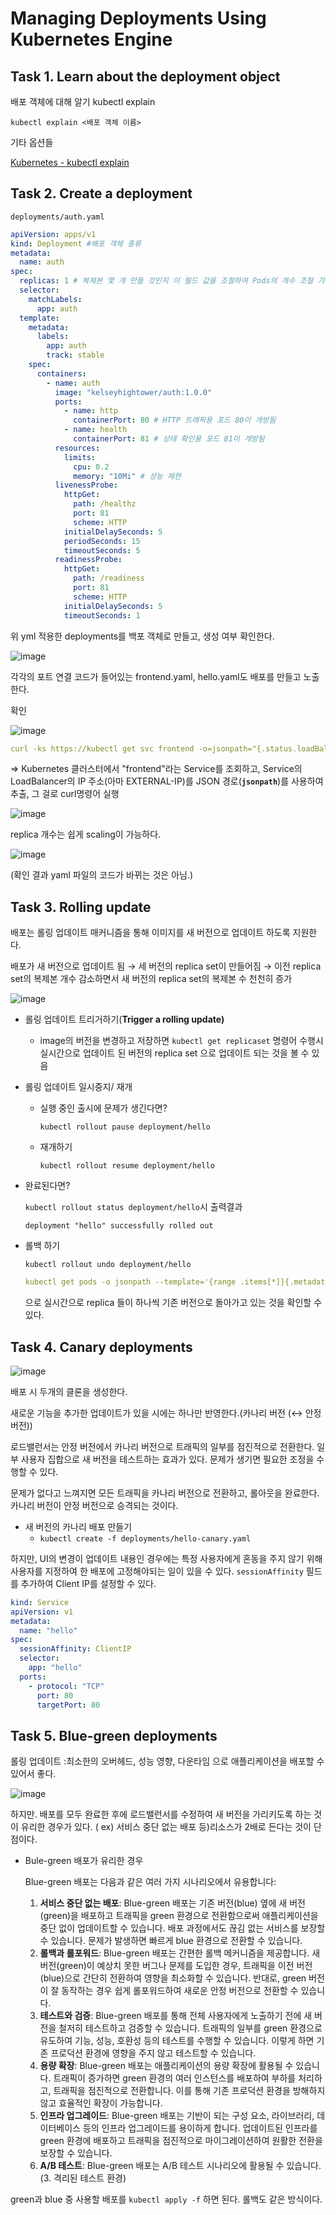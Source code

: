 # **Managing Deployments Using Kubernetes Engine**

## ****Task 1. Learn about the deployment object****

배포 객체에 대해 알기 kubectl explain 

`kubectl explain <배포 객체 이름>`

기타 옵션들

[Kubernetes - kubectl explain](https://jamesdefabia.github.io/docs/user-guide/kubectl/kubectl_explain/)

## ****Task 2. Create a deployment****

`deployments/auth.yaml`

```yaml
apiVersion: apps/v1
kind: Deployment #배포 객체 종류
metadata:
  name: auth
spec:
  replicas: 1 # 복제본 몇 개 만들 것인지 이 필드 값을 조절하여 Pods의 개수 조절 가능
  selector:
    matchLabels:
      app: auth
  template:
    metadata:
      labels:
        app: auth
        track: stable
    spec:
      containers:
        - name: auth
          image: "kelseyhightower/auth:1.0.0"
          ports:
            - name: http
              containerPort: 80 # HTTP 트래픽용 포드 80이 개방됨
            - name: health
              containerPort: 81 # 상태 확인용 포드 81이 개방됨
          resources:
            limits:
              cpu: 0.2
              memory: "10Mi" # 성능 제한
          livenessProbe:
            httpGet:
              path: /healthz
              port: 81
              scheme: HTTP
            initialDelaySeconds: 5
            periodSeconds: 15
            timeoutSeconds: 5
          readinessProbe:
            httpGet:
              path: /readiness
              port: 81
              scheme: HTTP
            initialDelaySeconds: 5
            timeoutSeconds: 1
```

위 yml 적용한 deployments를 백포 객체로 만들고, 생성 여부 확인한다.

![image](https://github.com/yejin9858/gcp-studyjam-gke/assets/63632349/de8b1ca7-06bd-4884-8d8f-4bab6766a5c4)

각각의 포트 연결 코드가 들어있는 frontend.yaml, hello.yaml도 배포를 만들고 노출한다.

확인

![image](https://github.com/yejin9858/gcp-studyjam-gke/assets/63632349/8aa27321-3e85-4139-9d41-154c30476f2a)

```yaml
curl -ks https://kubectl get svc frontend -o=jsonpath="{.status.loadBalancer.ingress[0].ip}"`
```

⇒ Kubernetes 클러스터에서 "frontend"라는 Service를 조회하고, Service의 LoadBalancer의 IP 주소(아마 EXTERNAL-IP)를 JSON 경로(**`jsonpath`**)를 사용하여 추출, 그 걸로 curl명령어 실행

![image](https://github.com/yejin9858/gcp-studyjam-gke/assets/63632349/4d286ebe-b87b-46ac-9340-acddd00739df)

replica 개수는 쉽게 scaling이 가능하다. 

![image](https://github.com/yejin9858/gcp-studyjam-gke/assets/63632349/e34725e6-fe8e-425f-b28a-f6878174e872)

(확인 결과 yaml 파일의 코드가 바뀌는 것은 아님.)

## ****Task 3. Rolling update****

배포는 롤링 업데이트 매커니즘을 통해 이미지를 새 버전으로 업데이트 하도록 지원한다.

배포가 새 버전으로 업데이트 됨 → 세 버전의 replica set이 만들어짐 → 이전 replica set의 복제본 개수 감소하면서 새 버전의 replica set의 복제본 수 천천히 증가

![image](https://github.com/yejin9858/gcp-studyjam-gke/assets/63632349/b8192bcf-9c37-4346-952a-e446ba94c389)

- 롤링 업데이트 트리거하기(**Trigger a rolling update)**
    - image의 버전을 변경하고 저장하면 `kubectl get replicaset`  명령어 수행시 실시간으로 업데이트 된 버전의 replica set 으로 업데이트 되는 것을 볼 수 있음
- 롤링 업데이트 일시중지/ 재개
    - 실행 중인 출시에 문제가 생긴다면?
        
        `kubectl rollout pause deployment/hello`
        
    - 재개하기
        
        `kubectl rollout resume deployment/hello`
        
- 완료된다면?
    
    `kubectl rollout status deployment/hello`시 출력결과
    
    `deployment "hello" successfully rolled out`
    
- 롤백 하기
    
    `kubectl rollout undo deployment/hello`
    
    ```yaml
    kubectl get pods -o jsonpath --template='{range .items[*]}{.metadata.name}{"\t"}{"\t"}{.spec.containers[0].image}{"\n"}{end}'
    ```
    
    으로 실시간으로 replica 들이 하나씩 기존 버전으로 돌아가고 있는 것을 확인할 수 있다.
    

## ****Task 4. Canary deployments****

![image](https://github.com/yejin9858/gcp-studyjam-gke/assets/63632349/4d6833a3-d61d-4e93-9e64-d8154b0d7fc4)

배포 시 두개의 클론을 생성한다. 

새로운 기능을 추가한 업데이트가 있을 시에는 하나만 반영한다.(카나리 버전 (↔ 안정 버전))

로드밸런서는 안정 버전에서 카나리 버전으로 트래픽의 일부를 점진적으로 전환한다. 일부 사용자 집합으로 새 버전을 테스트하는 효과가 있다. 문제가 생기면 필요한 조정을 수행할 수 있다.

문제가 없다고 느껴지면 모든 트래픽을 카나리 버전으로 전환하고, 롤아웃을 완료한다. 카나리 버전이 안정 버전으로 승격되는 것이다.

- 새 버전의 카나리 배포 만들기
    - `kubectl create -f deployments/hello-canary.yaml`

하지만, UI의 변경이 업데이트 내용인 경우에는 특정 사용자에게 혼동을 주지 않기 위해 사용자를 지정하여 한 배포에 고정해야되는 일이 있을 수 있다.  `sessionAffinity` 필드를 추가하여 Client IP를 설정할 수 있다.

```yaml
kind: Service
apiVersion: v1
metadata:
  name: "hello"
spec:
  sessionAffinity: ClientIP
  selector:
    app: "hello"
  ports:
    - protocol: "TCP"
      port: 80
      targetPort: 80
```

## ****Task 5. Blue-green deployments****

롤링 업데이트 :최소한의 오버헤드, 성능 영향, 다운타임 으로 애플리케이션을 배포할 수 있어서 좋다.

![image](https://github.com/yejin9858/gcp-studyjam-gke/assets/63632349/ed090bbc-1fb8-4d63-b893-47dc5619eea0)

하지만.  배포를 모두 완료한 후에 로드밸런서를 수정하여 새 버전을 가리키도록 하는 것이 유리한 경우가 있다. ( ex) 서비스 중단 없는 배포 등)리소스가 2배로 든다는 것이 단점이다.

- Bule-green 배포가 유리한 경우
    
    Blue-green 배포는 다음과 같은 여러 가지 시나리오에서 유용합니다:
    
    1. **서비스 중단 없는 배포**: Blue-green 배포는 기존 버전(blue) 옆에 새 버전(green)을 배포하고 트래픽을 green 환경으로 전환함으로써 애플리케이션을 중단 없이 업데이트할 수 있습니다. 배포 과정에서도 끊김 없는 서비스를 보장할 수 있습니다. 문제가 발생하면 빠르게 blue 환경으로 전환할 수 있습니다.
    2. **롤백과 롤포워드**: Blue-green 배포는 간편한 롤백 메커니즘을 제공합니다. 새 버전(green)이 예상치 못한 버그나 문제를 도입한 경우, 트래픽을 이전 버전(blue)으로 간단히 전환하여 영향을 최소화할 수 있습니다. 반대로, green 버전이 잘 동작하는 경우 쉽게 롤포워드하여 새로운 안정 버전으로 전환할 수 있습니다.
    3. **테스트와 검증**: Blue-green 배포를 통해 전체 사용자에게 노출하기 전에 새 버전을 철저히 테스트하고 검증할 수 있습니다. 트래픽의 일부를 green 환경으로 유도하여 기능, 성능, 호환성 등의 테스트를 수행할 수 있습니다. 이렇게 하면 기존 프로덕션 환경에 영향을 주지 않고 테스트할 수 있습니다.
    4. **용량 확장**: Blue-green 배포는 애플리케이션의 용량 확장에 활용될 수 있습니다. 트래픽이 증가하면 green 환경의 여러 인스턴스를 배포하여 부하를 처리하고, 트래픽을 점진적으로 전환합니다. 이를 통해 기존 프로덕션 환경을 방해하지 않고 효율적인 확장이 가능합니다.
    5. **인프라 업그레이드**: Blue-green 배포는 기반이 되는 구성 요소, 라이브러리, 데이터베이스 등의 인프라 업그레이드를 용이하게 합니다. 업데이트된 인프라를 green 환경에 배포하고 트래픽을 점진적으로 마이그레이션하여 원활한 전환을 보장할 수 있습니다.
    6. **A/B 테스트**: Blue-green 배포는 A/B 테스트 시나리오에 활용될 수 있습니다. (3. 격리된 테스트 환경)

green과 blue 중 사용할 배포를 `kubectl apply -f` 하면 된다. 롤백도 같은 방식이다.
